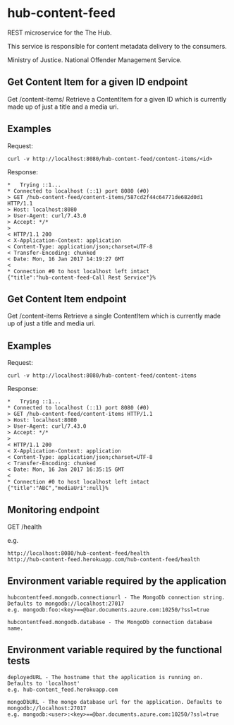 hub-content-feed
====

REST microservice for the The Hub.
 
This service is responsible for content metadata delivery to the consumers.

Ministry of Justice.
National Offender Management Service.

Get Content Item for a given ID endpoint
----
Get /content-items/<id> 
Retrieve a ContentItem for a given ID which is currently made up of just a title and a media uri.

Examples
----
Request:

```curl -v http://localhost:8080/hub-content-feed/content-items/<id>```

Response:
```
*   Trying ::1...
* Connected to localhost (::1) port 8080 (#0)
> GET /hub-content-feed/content-items/587cd2f44c64771de682d0d1 HTTP/1.1
> Host: localhost:8080
> User-Agent: curl/7.43.0
> Accept: */*
>
< HTTP/1.1 200
< X-Application-Context: application
< Content-Type: application/json;charset=UTF-8
< Transfer-Encoding: chunked
< Date: Mon, 16 Jan 2017 14:19:27 GMT
<
* Connection #0 to host localhost left intact
{"title":"hub-content-feed-Call Rest Service"}%
```

Get Content Item endpoint
----
Get /content-items 
Retrieve a single ContentItem which is currently made up of just a title and media uri.

Examples
----
Request:

```curl -v http://localhost:8080/hub-content-feed/content-items```

Response:
```
*   Trying ::1...
* Connected to localhost (::1) port 8080 (#0)
> GET /hub-content-feed/content-items HTTP/1.1
> Host: localhost:8080
> User-Agent: curl/7.43.0
> Accept: */*
>
< HTTP/1.1 200
< X-Application-Context: application
< Content-Type: application/json;charset=UTF-8
< Transfer-Encoding: chunked
< Date: Mon, 16 Jan 2017 16:35:15 GMT
<
* Connection #0 to host localhost left intact
{"title":"ABC","mediaUri":null}%
```

Monitoring endpoint
----
GET /health

e.g.
```
http://localhost:8080/hub-content-feed/health
http://hub-content-feed.herokuapp.com/hub-content-feed/health
```
Environment variable required by the application
----
```
hubcontentfeed.mongodb.connectionurl - The MongoDb connection string. Defaults to mongodb://localhost:27017
e.g. mongodb:foo:<key>==@bar.documents.azure.com:10250/?ssl=true
```

```
hubcontentfeed.mongodb.database - The MongoDb connection database name.
```

Environment variable required by the functional tests
----
```
deployedURL - The hostname that the application is running on. Defaults to 'localhost'
e.g. hub-content_feed.herokuapp.com
```
```
mongoDbURL - The mongo database url for the application. Defaults to mongodb://localhost:27017
e.g. mongodb:<user>:<key>==@bar.documents.azure.com:10250/?ssl=true
``` 